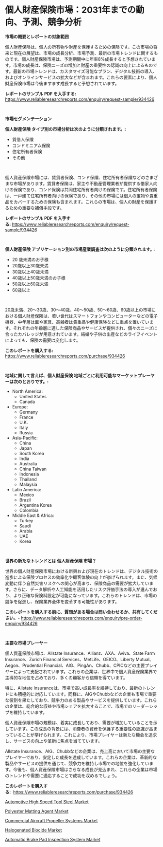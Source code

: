 <p><h1>個人財産保険市場：2031年までの動向、予測、競争分析</h1></p><p><strong>市場の概要とレポートの対象範囲</strong></p>
<p><p>個人財産保険は、個人の所有物や財産を保護するための保険です。この市場の将来と現在の展望は、市場の成長分析、市場予測、最新の市場トレンドに関するものです。個人財産保険市場は、予測期間中に年率8%成長すると予想されています。市場の成長は、保険ニーズの増加と財産の重要性の認識の向上によるものです。最新の市場トレンドは、カスタマイズ可能なプラン、デジタル技術の導入、およびオンラインサービスの拡大などが含まれます。これらの要素により、個人財産保険市場は今後ますます成長すると予想されています。</p></p>
<p><strong>レポートのサンプル PDF を入手する:</strong> <a href="https://www.reliableresearchreports.com/enquiry/request-sample/934426">https://www.reliableresearchreports.com/enquiry/request-sample/934426</a></p>
<p>&nbsp;</p>
<p><strong>市場セグメンテーション</strong></p>
<p><strong>個人財産保険 タイプ別の市場分析は次のように分類されます。:</strong></p>
<p><ul><li>賃借人保険</li><li>コンドミニアム保険</li><li>住宅所有者保険</li><li>その他</li></ul></p>
<p>&nbsp;</p>
<p><p>個人資産保険市場には、賃貸者保険、コンド保険、住宅所有者保険などのさまざまな市場があります。賃貸者保険は、家主や不動産管理業者が提供する借家人向けの保険であり、コンド保険は共同住宅所有者向けの保険です。住宅所有者保険は、一戸建て住宅所有者向けの保険であり、その他の市場には個人の宝物や貴重品をカバーするための保険も含まれます。これらの市場は、個人の財産を保護するための重要な補償手段です。</p></p>
<p><strong>レポートのサンプル PDF を入手する:</strong>&nbsp;<a href="https://www.reliableresearchreports.com/enquiry/request-sample/934426">https://www.reliableresearchreports.com/enquiry/request-sample/934426</a></p>
<p>&nbsp;</p>
<p><strong> 個人財産保険 アプリケーション別の市場産業調査は次のように分類されます。:</strong></p>
<p><ul><li>20 歳未満のお子様</li><li>20歳以上30歳未満</li><li>30歳以上40歳未満</li><li>40歳以上50歳未満のお子様</li><li>50歳以上60歳未満</li><li>60歳以上</li></ul></p>
<p>&nbsp;</p>
<p><p>20歳未満、20〜30歳、30〜40歳、40〜50歳、50〜60歳、60歳以上の市場における個人財産保険は、若い世代はスマートフォンやコンピューターなどの電子機器、中年層は車や家具、高齢者は貴重品や健康保険などに重点を置いています。それぞれの年齢層に適した保険商品やサービスが提供され、個々のニーズに合ったカバレッジが用意されています。結婚や子供の出産などのライフイベントによっても、保険の需要は変化します。</p></p>
<p><strong>このレポートを購入する:</strong>&nbsp; <a href="https://www.reliableresearchreports.com/purchase/934426">https://www.reliableresearchreports.com/purchase/934426</a></p>
<p>&nbsp;</p>
<p><strong>地域に関して言えば、個人財産保険 地域ごとに利用可能なマーケットプレーヤーは次のとおりです。:</strong></p>
<p><ul>
    <li>
        North America:
        <ul>
            <li>United States</li>
            <li>Canada</li>
        </ul>
    </li>
    <li>
        Europe:
        <ul>
            <li>Germany</li>
            <li>France</li>
            <li>U.K.</li>
            <li>Italy</li>
            <li>Russia</li>
        </ul>
    </li>
    <li>
        Asia-Pacific:
        <ul>
            <li>China</li>
            <li>Japan</li>
            <li>South Korea</li>
            <li>India</li>
            <li>Australia</li>
            <li>China Taiwan</li>
            <li>Indonesia</li>
            <li>Thailand</li>
            <li>Malaysia</li>
        </ul>
    </li>
    <li>
        Latin America:
        <ul>
            <li>Mexico</li>
            <li>Brazil</li>
            <li>Argentina Korea</li>
            <li>Colombia</li>
        </ul>
    </li>
    <li>
        Middle East & Africa:
        <ul>
            <li>Turkey</li>
            <li>Saudi</li>
            <li>Arabia</li>
            <li>UAE</li>
            <li>Korea</li>
        </ul>
    </li>
    </ul></p>
<p>&nbsp;</p>
<p><strong>世界の新たなトレンドとは 個人財産保険 市場？</strong></p>
<p><p>世界の個人財産保険市場における新興および現在のトレンドは、デジタル技術の進歩による保険プロセスの効率化や顧客体験の向上が挙げられます。また、気候変動に伴う自然災害リスクへの関心が高まり、保険商品の需要が拡大しています。さらに、データ解析や人工知能を活用したリスク評価手法の導入が進んでおり、より正確な保険料設定が可能になっています。これらのトレンドは、市場の競争を促進し、保険業界全体を変革する可能性があります。</p></p>
<p><strong>このレポートを購入する前に、質問がある場合は問い合わせるか、共有してください。</strong>- <a href="https://www.reliableresearchreports.com/enquiry/pre-order-enquiry/934426">https://www.reliableresearchreports.com/enquiry/pre-order-enquiry/934426</a></p>
<p>&nbsp;</p>
<p><strong>主要な市場プレーヤー</strong></p>
<p><p>個人資産保険市場は、Allstate Insurance、Allianz、AXA、Aviva、State Farm Insurance、Zurich Financial Services、MetLife、GEICO、Liberty Mutual、Aegon、Prudential Financial、AIG、PingAn、Chubb、CPICなどの主要プレイヤーによって支配されています。これらの企業は、世界中で個人資産保険業界で主導的な地位を占めており、多くの顧客から信頼を得ています。</p><p>特に、Allstate Insuranceは、市場で高い成長率を維持しており、最新のトレンドにも積極的に対応しています。同様に、AIGやChubbなどの企業も市場で重要な役割を果たしており、競争力のある製品やサービスを提供しています。これらの企業は、総合的な収益や市場シェアを拡大することで、市場でのリーダーシップを維持しています。</p><p>個人資産保険市場の規模は、着実に成長しており、需要が増加していることを示しています。この成長の背景には、消費者の資産を保護する重要性の認識が高まっていることが挙げられます。これにより、市場プレイヤーは新たな機会を追求し、サービスの向上や革新に焦点を当てています。</p><p>Allstate Insurance、AIG、Chubbなどの企業は、売上高において市場の主要なプレイヤーであり、安定した成長を達成しています。これらの企業は、革新的な製品やサービスの提供を通じて、競争力を維持し市場での地位を強化しています。今後も、個人資産保険市場はさらなる成長が見込まれ、これらの企業は市場のトレンドや需要に適応することで成功を収めるでしょう。</p></p>
<p><strong>このレポートを購入する:</strong>&nbsp;&nbsp;<a href="https://www.reliableresearchreports.com/purchase/934426">https://www.reliableresearchreports.com/purchase/934426</a></p>
<p><p><a href="https://cedar-agate-3da.notion.site/Automotive-High-Speed-Tool-Steel-Market-Furnish-Information-about-Market-Size-Market-Share-Market--e3aca2c0bb854850beaebbb2e7f02b9f">Automotive High Speed Tool Steel Market</a></p><p><a href="https://copper-carbon-84f.notion.site/Global-Polyester-Matting-Agent-Market-Size-and-Market-Trends-Insights-and-Projections-from-2024-to--958fcfb299804bb8bc0801d23d34e245">Polyester Matting Agent Market</a></p><p><a href="https://view.publitas.com/reportprime-1/commercial-aircraft-propeller-systems-market-size-growth-and-forecast-from-2024-2031/">Commercial Aircraft Propeller Systems Market</a></p><p><a href="https://circular-yam-9b9.notion.site/Halogenated-Biocide-Market-Analysis-and-Market-Size-Global-Industry-Overview-Market-Segmentation-a-1d58feb6135a4c22a59349738d90c639">Halogenated Biocide Market</a></p><p><a href="https://view.publitas.com/reportprime-1/automatic-brake-pad-inspection-system-market-size-furnishes-valuable-information-encompassing-market-share-market-trends-and-projections-spanning-from-2024-to-2031/">Automatic Brake Pad Inspection System Market</a></p></p>
